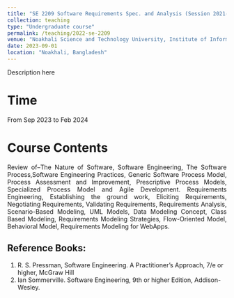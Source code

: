 ```yaml
---
title: "SE 2209 Software Requirements Spec. and Analysis (Session 2021-22)"
collection: teaching
type: "Undergraduate course"
permalink: /teaching/2022-se-2209
venue: "Noakhali Science and Technology University, Institute of Information Technology"
date: 2023-09-01
location: "Noakhali, Bangladesh"
---
```

Description here

Time
=====
From Sep 2023 to Feb 2024

Course Contents
====
<p align="justify">
Review of–The Nature of Software, Software Engineering, The Software Process,Software Engineering Practices, Generic Software Process Model, Process Assessment and Improvement, Prescriptive Process Models, Specialized Process Model and Agile Development. Requirements Engineering, Establishing the ground work, Eliciting Requirements, Negotiating Requirements, Validating Requirements, Requirements Analysis, Scenario-Based Modeling, UML Models, Data Modeling Concept, Class Based Modeling, Requirements Modeling Strategies, Flow-Oriented Model, Behavioral Model, Requirements Modeling for WebApps.
</p>

Reference Books:
---
1. R. S. Pressman, Software Engineering. A Practitioner’s Approach, 7/e or higher,
McGraw Hill <br/>
2. Ian Sommerville. Software Engineering, 9th or higher Edition, Addison-Wesley. <br/>
